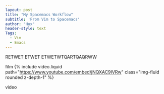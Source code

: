 ```yaml
---
layout: post
title: "My Spacemacs Workflow"
subtitle: 'From Vim to Spacemacs'
author: "Hux"
header-style: text
Tags:
  - Vim
  - Emacs
---
```


RETWET ETWET ETWETWTQARTQAQRWW



film
{% include video.liquid path="https://www.youtube.com/embed/jNQXAC9IVRw" class="img-fluid rounded z-depth-1" %}


video









